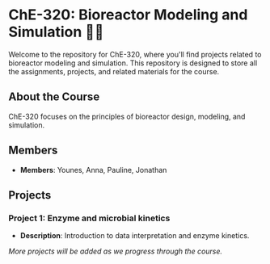 # ChE-320: Bioreactor Modeling and Simulation 🌱🔬

Welcome to the repository for ChE-320, where you'll find projects related to bioreactor modeling and simulation. This repository is designed to store all the assignments, projects, and related materials for the course.

## About the Course

ChE-320 focuses on the principles of bioreactor design, modeling, and simulation.

## Members
   - **Members**: Younes, Anna, Pauline, Jonathan

## Projects

### Project 1: Enzyme and microbial kinetics
   - **Description**: Introduction to data interpretation and enzyme kinetics.

   *More projects will be added as we progress through the course.*

